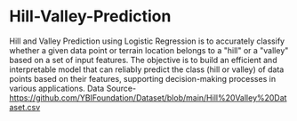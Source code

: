 # Hill-Valley-Prediction
Hill and Valley Prediction using Logistic Regression is to accurately classify whether a given data point or terrain location belongs to a "hill" or a "valley" based on a set of input features.
The objective is to build an efficient and interpretable model that can reliably predict the class (hill or valley) of data points based on their features, supporting decision-making processes in various applications.
Data Source- https://github.com/YBIFoundation/Dataset/blob/main/Hill%20Valley%20Dataset.csv

